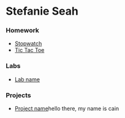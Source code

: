 # Stefanie Seah


### Homework 
* [Stopwatch](https://silverframe.github.io/stopwatch)
* [Tic Tac Toe](https://silverframe.github.io/tic-tac-toe) 

### Labs 
* [Lab name](#link_to_your_lab_repo)

### Projects 
* [Project name](#link_to_your_project_repo)hello there, my name is cain 
